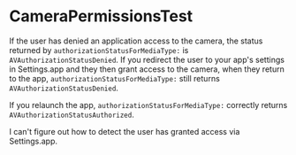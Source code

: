 CameraPermissionsTest
=====================

If the user has denied an application access to the camera, the status returned by ```authorizationStatusForMediaType:``` is ```AVAuthorizationStatusDenied```. If you redirect the user to your app's settings in Settings.app and they then grant access to the camera, when they return to the app, ```authorizationStatusForMediaType:``` still returns ```AVAuthorizationStatusDenied```.

If you relaunch the app, ```authorizationStatusForMediaType:``` correctly returns ```AVAuthorizationStatusAuthorized```.

I can't figure out how to detect the user has granted access via Settings.app.
